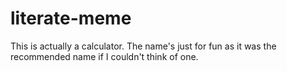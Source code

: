 # literate-meme
This is actually a calculator. The name's just for fun as it was the recommended name if I couldn't think of one.
